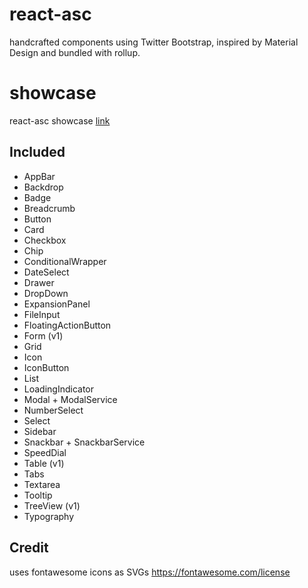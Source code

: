 # react-asc

handcrafted components using Twitter Bootstrap, inspired by Material Design and bundled with rollup.

# showcase

react-asc showcase [link](https://react-asc.netlify.app)


## Included

- AppBar
- Backdrop
- Badge
- Breadcrumb
- Button
- Card
- Checkbox
- Chip
- ConditionalWrapper
- DateSelect
- Drawer
- DropDown
- ExpansionPanel
- FileInput
- FloatingActionButton
- Form (v1)
- Grid
- Icon
- IconButton
- List
- LoadingIndicator
- Modal + ModalService
- NumberSelect
- Select
- Sidebar
- Snackbar + SnackbarService
- SpeedDial
- Table (v1)
- Tabs
- Textarea
- Tooltip
- TreeView (v1)
- Typography


## Credit 

uses fontawesome icons as SVGs
https://fontawesome.com/license
